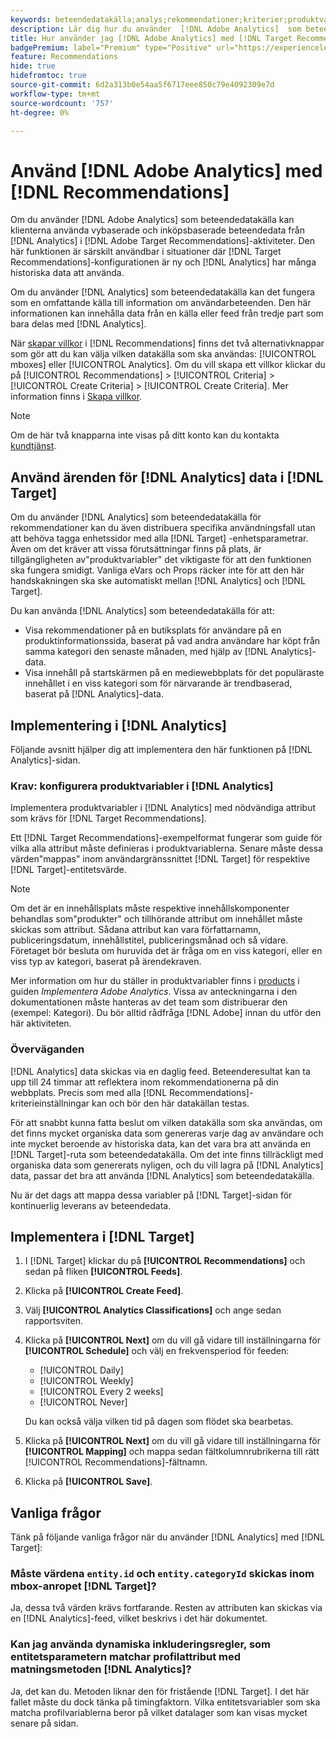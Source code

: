 ```yaml
---
keywords: beteendedatakälla;analys;rekommendationer;kriterier;produktvariabler
description: Lär dig hur du använder  [!DNL Adobe Analytics]  som beteendedatakälla i [!DNL Target Recommendations].
title: Hur använder jag [!DNL Adobe Analytics] med [!DNL Target Recommendations]?
badgePremium: label="Premium" type="Positive" url="https://experienceleague.adobe.com/docs/target/using/introduction/intro.html?lang=en#premium newtab=true" tooltip="Se vad som ingår i Target Premium."
feature: Recommendations
hide: true
hidefromtoc: true
source-git-commit: 6d2a313b0e54aa5f6717eee850c79e4092309e7d
workflow-type: tm+mt
source-wordcount: '757'
ht-degree: 0%

---
```


# Använd [!DNL Adobe Analytics] med [!DNL Recommendations]

Om du använder [!DNL Adobe Analytics] som beteendedatakälla kan klienterna använda vybaserade och inköpsbaserade beteendedata från [!DNL Analytics] i [!DNL Adobe Target Recommendations]-aktiviteter. Den här funktionen är särskilt användbar i situationer där [!DNL Target Recommendations]-konfigurationen är ny och [!DNL Analytics] har många historiska data att använda.

Om du använder [!DNL Analytics] som beteendedatakälla kan det fungera som en omfattande källa till information om användarbeteenden. Den här informationen kan innehålla data från en källa eller feed från tredje part som bara delas med [!DNL Analytics].

När [skapar villkor](/help/main/c-recommendations/c-algorithms/create-new-algorithm.md) i [!DNL Recommendations] finns det två alternativknappar som gör att du kan välja vilken datakälla som ska användas: [!UICONTROL mboxes] eller [!UICONTROL Analytics]. Om du vill skapa ett villkor klickar du på [!UICONTROL Recommendations] > [!UICONTROL Criteria] > [!UICONTROL Create Criteria] > [!UICONTROL Create Criteria]. Mer information finns i [Skapa villkor](/help/main/c-recommendations/c-algorithms/create-new-algorithm.md).

>[!NOTE]
>
>Om de här två knapparna inte visas på ditt konto kan du kontakta [kundtjänst](/help/main/cmp-resources-and-contact-information.md#reference_ACA3391A00EF467B87930A450050077C).

## Använd ärenden för [!DNL Analytics] data i [!DNL Target]

Om du använder [!DNL Analytics] som beteendedatakälla för rekommendationer kan du även distribuera specifika användningsfall utan att behöva tagga enhetssidor med alla [!DNL Target] -enhetsparametrar. Även om det kräver att vissa förutsättningar finns på plats, är tillgängligheten av&quot;produktvariabler&quot; det viktigaste för att den funktionen ska fungera smidigt. Vanliga eVars och Props räcker inte för att den här handskakningen ska ske automatiskt mellan [!DNL Analytics] och [!DNL Target].

Du kan använda [!DNL Analytics] som beteendedatakälla för att:

* Visa rekommendationer på en butiksplats för användare på en produktinformationssida, baserat på vad andra användare har köpt från samma kategori den senaste månaden, med hjälp av [!DNL Analytics]-data.
* Visa innehåll på startskärmen på en mediewebbplats för det populäraste innehållet i en viss kategori som för närvarande är trendbaserad, baserat på [!DNL Analytics]-data.

## Implementering i [!DNL Analytics]

Följande avsnitt hjälper dig att implementera den här funktionen på [!DNL Analytics]-sidan.

### Krav: konfigurera produktvariabler i [!DNL Analytics]

Implementera produktvariabler i [!DNL Analytics] med nödvändiga attribut som krävs för [!DNL Target Recommendations].

Ett [!DNL Target Recommendations]-exempelformat fungerar som guide för vilka alla attribut måste definieras i produktvariablerna. Senare måste dessa värden&quot;mappas&quot; inom användargränssnittet [!DNL Target] för respektive [!DNL Target]-entitetsvärde.

>[!NOTE]
>
>Om det är en innehållsplats måste respektive innehållskomponenter behandlas som&quot;produkter&quot; och tillhörande attribut om innehållet måste skickas som attribut. Sådana attribut kan vara författarnamn, publiceringsdatum, innehållstitel, publiceringsmånad och så vidare. Företaget bör besluta om huruvida det är fråga om en viss kategori, eller en viss typ av kategori, baserat på ärendekraven.

Mer information om hur du ställer in produktvariabler finns i [products](https://experienceleague.adobe.com/docs/analytics/implementation/vars/page-vars/products.html) i guiden *Implementera Adobe Analytics*. Vissa av anteckningarna i den dokumentationen måste hanteras av det team som distribuerar den (exempel: Kategori). Du bör alltid rådfråga [!DNL Adobe] innan du utför den här aktiviteten.

### Överväganden

[!DNL Analytics] data skickas via en daglig feed. Beteenderesultat kan ta upp till 24 timmar att reflektera inom rekommendationerna på din webbplats. Precis som med alla [!DNL Recommendations]-kriterieinställningar kan och bör den här datakällan testas.

För att snabbt kunna fatta beslut om vilken datakälla som ska användas, om det finns mycket organiska data som genereras varje dag av användare och inte mycket beroende av historiska data, kan det vara bra att använda en [!DNL Target]-ruta som beteendedatakälla. Om det inte finns tillräckligt med organiska data som genererats nyligen, och du vill lagra på [!DNL Analytics] data, passar det bra att använda [!DNL Analytics] som beteendedatakälla.

Nu är det dags att mappa dessa variabler på [!DNL Target]-sidan för kontinuerlig leverans av beteendedata.

## Implementera i [!DNL Target]

1. I [!DNL Target] klickar du på **[!UICONTROL Recommendations]** och sedan på fliken **[!UICONTROL Feeds]**.

1. Klicka på **[!UICONTROL Create Feed]**.

1. Välj **[!UICONTROL Analytics Classifications]** och ange sedan rapportsviten.

1. Klicka på **[!UICONTROL Next]** om du vill gå vidare till inställningarna för **[!UICONTROL Schedule]** och välj en frekvensperiod för feeden:

   * [!UICONTROL Daily]
   * [!UICONTROL Weekly]
   * [!UICONTROL Every 2 weeks]
   * [!UICONTROL Never]

   Du kan också välja vilken tid på dagen som flödet ska bearbetas.

1. Klicka på **[!UICONTROL Next]** om du vill gå vidare till inställningarna för **[!UICONTROL Mapping]** och mappa sedan fältkolumnrubrikerna till rätt [!UICONTROL Recommendations]-fältnamn.

1. Klicka på **[!UICONTROL Save]**.

## Vanliga frågor

Tänk på följande vanliga frågor när du använder [!DNL Analytics] med [!DNL Target]:

### Måste värdena `entity.id` och `entity.categoryId` skickas inom mbox-anropet [!DNL Target]?

Ja, dessa två värden krävs fortfarande. Resten av attributen kan skickas via en [!DNL Analytics]-feed, vilket beskrivs i det här dokumentet.

### Kan jag använda dynamiska inkluderingsregler, som entitetsparametern matchar profilattribut med matningsmetoden [!DNL Analytics]?

Ja, det kan du. Metoden liknar den för fristående [!DNL Target]. I det här fallet måste du dock tänka på timingfaktorn. Vilka entitetsvariabler som ska matcha profilvariablerna beror på vilket datalager som kan visas mycket senare på sidan.